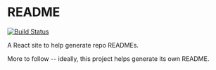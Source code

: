 # README

[![Build Status](https://travis-ci.org/ceruleanlabs/README.svg?branch=master)](https://travis-ci.org/ceruleanlabs/README)

A React site to help generate repo READMEs.

More to follow -- ideally, this project helps generate its own README.
